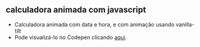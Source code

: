 ## calculadora animada com javascript

* Calculadora animada com data e hora, e com animação usando vanilla-tilt
* Pode visualizá-lo no Codepen clicando [aqui](https://codepen.io/evenilsonliandro/full/VwKyxeb).